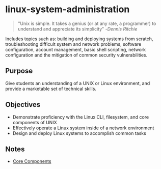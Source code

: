 # linux-system-administration

> "Unix is simple. It takes a genius (or at any rate, a programmer) to understand and appreciate its simplicity"  -*Dennis Ritchie*

Includes topics such as: building and deploying systems from scratch, troubleshooting difficult system and network problems, software configuration, account management, basic shell scripting, network configuration and the mitigation of common security vulnerabilities.

## Purpose

Give students an understanding of a UNIX or Linux environment, and provide a marketable set of technical skills.

## Objectives

- Demonstrate proficiency with the Linux CLI, filesystem, and core components of UNIX
- Effectively operate a Linux system inside of a network environment
- Design and deploy Linux systems to accomplish common tasks

## Notes

- [Core Components](https://github.com/mikebrownie/linux-system-administration/blob/main/notes/core-components.md)
